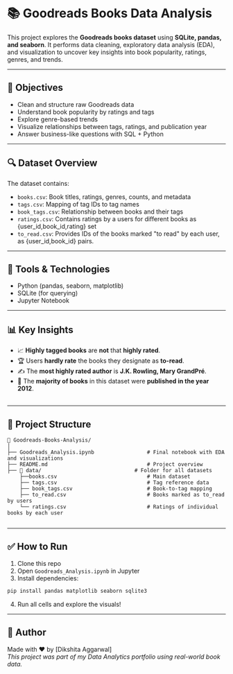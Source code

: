 # 📚 Goodreads Books Data Analysis

This project explores the **Goodreads books dataset** using **SQLite, pandas, and seaborn**. It performs data cleaning, exploratory data analysis (EDA), and visualization to uncover key insights into book popularity, ratings, genres, and trends.

---

## 🧠 Objectives

- Clean and structure raw Goodreads data
- Understand book popularity by ratings and tags
- Explore genre-based trends
- Visualize relationships between tags, ratings, and publication year
- Answer business-like questions with SQL + Python

---

## 🔍 Dataset Overview

The dataset contains:

- `books.csv`: Book titles, ratings, genres, counts, and metadata  
- `tags.csv`: Mapping of tag IDs to tag names  
- `book_tags.csv`: Relationship between books and their tags 
- `ratings.csv`: Contains ratings by a users for different books as {user_id,book_id,rating} set
- `to_read.csv`: Provides IDs of the books marked "to read" by each user, as {user_id,book_id} pairs.

---

## 🧠 Tools & Technologies

- Python (pandas, seaborn, matplotlib)  
- SQLite (for querying)  
- Jupyter Notebook  

---

## 📊 Key Insights

- 📈 **Highly tagged books** are **not** that **highly rated**.<br>
- 🏆 Users **hardly rate** the books they designate as **to-read**.<br>
- ✍️ The **most highly rated author** is **J.K. Rowling, Mary GrandPré**. <br>
- 📅 The **majority of books** in this dataset were **published in the year 2012**.<br><br>

---

## 📌 Project Structure

```
📁 Goodreads-Books-Analysis/
│
├── Goodreads_Analysis.ipynb   			     # Final notebook with EDA and visualizations
├── README.md                                # Project overview
├── 📁 data/								 # Folder for all datasets
	├──books.csv                             # Main dataset
	├── tags.csv                             # Tag reference data
	├── book_tags.csv                        # Book-to-tag mapping
	├── to_read.csv							 # Books marked as to_read by users
	└── ratings.csv 						 # Ratings of individual books by each user


```

---

## ✅ How to Run

1. Clone this repo  
2. Open `Goodreads_Analysis.ipynb` in Jupyter  
3. Install dependencies:  
```bash
pip install pandas matplotlib seaborn sqlite3
```  
4. Run all cells and explore the visuals!

---

## 📌 Author

Made with ❤️ by [Dikshita Aggarwal]  
_This project was part of my Data Analytics portfolio using real-world book data._
